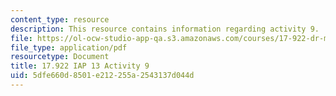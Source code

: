 ```yaml
---
content_type: resource
description: This resource contains information regarding activity 9.
file: https://ol-ocw-studio-app-qa.s3.amazonaws.com/courses/17-922-dr-martin-luther-king-jr-iap-design-seminar-january-iap-2013/5dfe660d8501e212255a2543137d044d_MIT17_922IAP13_Activity9.pdf
file_type: application/pdf
resourcetype: Document
title: 17.922 IAP 13 Activity 9
uid: 5dfe660d-8501-e212-255a-2543137d044d
---
```


